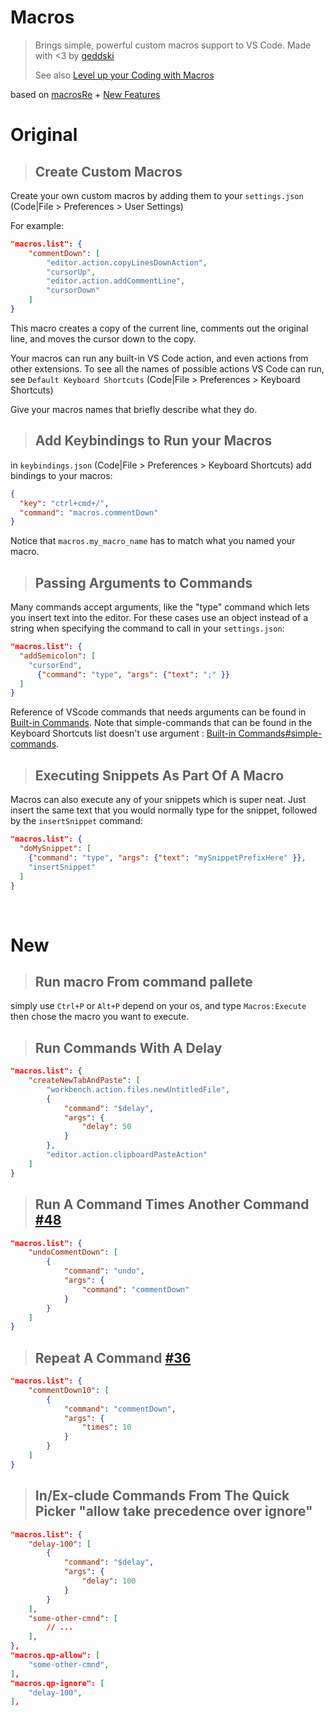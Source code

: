 # Macros

> Brings simple, powerful custom macros support to VS Code.
Made with <3 by [geddski](http://gedd.ski)
>
>See also [Level up your Coding with Macros](http://gedd.ski/post/level-up-coding-with-macros/)
>
based on [macrosRe](https://github.com/l7ssha) + [New Features](#new)

# Original

> ## Create Custom Macros

Create your own custom macros by adding them to your `settings.json` (Code|File > Preferences > User Settings)

For example:

```json
"macros.list": {
    "commentDown": [
        "editor.action.copyLinesDownAction",
        "cursorUp",
        "editor.action.addCommentLine",
        "cursorDown"
    ]
}
```

This macro creates a copy of the current line, comments out the original line, and moves the cursor down to the copy.

Your macros can run any built-in VS Code action, and even actions from other extensions.
To see all the names of possible actions VS Code can run, see `Default Keyboard Shortcuts` (Code|File > Preferences > Keyboard Shortcuts)

Give your macros names that briefly describe what they do.

> ## Add Keybindings to Run your Macros

in `keybindings.json` (Code|File > Preferences > Keyboard Shortcuts) add bindings to your macros:

```json
{
  "key": "ctrl+cmd+/",
  "command": "macros.commentDown"
}
```

Notice that `macros.my_macro_name` has to match what you named your macro.

> ## Passing Arguments to Commands

Many commands accept arguments, like the "type" command which lets you insert text into the editor. For these cases use an object instead of a string when specifying the command to call in your `settings.json`:

```json
"macros.list": {
  "addSemicolon": [
    "cursorEnd",
      {"command": "type", "args": {"text": ";" }}
  ]
}
```

Reference of VScode commands that needs arguments can be found in [Built-in Commands](https://code.visualstudio.com/api/references/commands).
Note that simple-commands that can be found in the Keyboard Shortcuts list doesn't use argument : [Built-in Commands#simple-commands](https://code.visualstudio.com/api/references/commands#simple-commands).

> ## Executing Snippets As Part Of A Macro

Macros can also execute any of your snippets which is super neat. Just insert the same text that you would normally type for the snippet, followed by the `insertSnippet` command:

```json
"macros.list": {
  "doMySnippet": [
    {"command": "type", "args": {"text": "mySnippetPrefixHere" }},
    "insertSnippet"
  ]
}
```

<br>

# New

> ## Run macro From command pallete

simply use `Ctrl+P` or `Alt+P` depend on your os, and type `Macros:Execute` then chose the macro you want to execute.

> ## Run Commands With A Delay

```json
"macros.list": {
    "createNewTabAndPaste": [
        "workbench.action.files.newUntitledFile",
        {
            "command": "$delay",
            "args": {
                "delay": 50
            }
        },
        "editor.action.clipboardPasteAction"
    ]
}
```

> ## Run A Command Times Another Command [#48](https://github.com/geddski/macros/issues/48)

```json
"macros.list": {
    "undoCommentDown": [
        {
            "command": "undo",
            "args": {
                "command": "commentDown"
            }
        }
    ]
}
```

> ## Repeat A Command [#36](https://github.com/geddski/macros/issues/36)

```json
"macros.list": {
    "commentDown10": [
        {
            "command": "commentDown",
            "args": {
                "times": 10
            }
        }
    ]
}
```

> ## In/Ex-clude Commands From The Quick Picker "allow take precedence over ignore"

```json
"macros.list": {
    "delay-100": [
        {
            "command": "$delay",
            "args": {
                "delay": 100
            }
        }
    ],
    "some-other-cmnd": [
        // ...
    ],
},
"macros.qp-allow": [
    "some-other-cmnd",
],
"macros.qp-ignore": [
    "delay-100",
],
```
